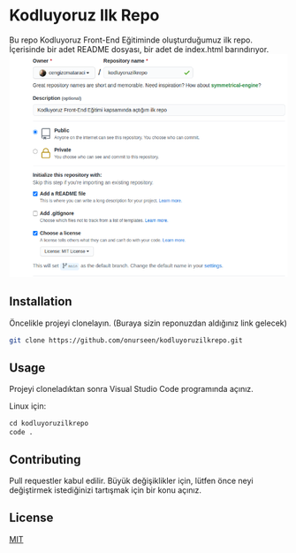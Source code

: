 # Kodluyoruz Ilk Repo

Bu repo Kodluyoruz Front-End Eğitiminde oluşturduğumuz ilk repo. İçerisinde bir adet README dosyası, bir adet de index.html barındırıyor.
![](https://raw.githubusercontent.com/Kodluyoruz/taskforce/main/git/odev1/figures/github.png)
## Installation

Öncelikle projeyi clonelayın. (Buraya sizin reponuzdan aldığınız link gelecek)

```bash
git clone https://github.com/onurseen/kodluyoruzilkrepo.git
```

## Usage

Projeyi cloneladıktan sonra Visual Studio Code programında açınız.

Linux için:
```linux
cd kodluyoruzilkrepo
code .
```

## Contributing

Pull requestler kabul edilir. Büyük değişiklikler için, lütfen önce neyi değiştirmek istediğinizi tartışmak için bir konu açınız.

## License

[MIT](https://choosealicense.com/licenses/mit/)